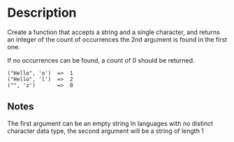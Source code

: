 # Description

Create a function that accepts a string and a single character, and returns an integer of the count of occurrences the 2nd argument is found in the first one.

If no occurrences can be found, a count of 0 should be returned.

```
("Hello", 'o')  =>  1
("Hello", 'l')  =>  2
("", 'z')       =>  0
```

## Notes

The first argument can be an empty string
In languages with no distinct character data type, the second argument will be a string of length 1

